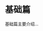 <!--
 * Author  hailie.pan
 * Date  2023-03-02 15:09:53
 * LastEditors  hailie.pan
 * LastEditTime  2023-07-21 10:28:59
 * Description
-->

# 基础篇

基础篇主要介绍...
